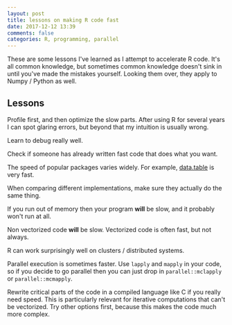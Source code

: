 ```yaml
---
layout: post
title: lessons on making R code fast
date: 2017-12-12 13:39
comments: false
categories: R, programming, parallel
---
```


These are some lessons I've learned as I attempt to accelerate R code.
It's all common knowledge, but sometimes common knowledge doesn't sink in
until you've made the mistakes yourself. Looking them over, they apply to
Numpy / Python as well.

## Lessons

Profile first, and then optimize the slow parts. After using R for several
years I can spot glaring errors, but beyond that my intuition is usually
wrong.

Learn to debug really well.

Check if someone has already written fast code that does what you want.

The speed of popular packages varies widely. For example,
[data.table](https://CRAN.R-project.org/package=data.table) is very fast.

When comparing different implementations, make sure they actually do the
same thing.

If you run out of memory then your program __will__ be slow, and it
probably won't run at all.

Non vectorized code __will__ be slow. Vectorized code is often fast, but
not always.

R can work surprisingly well on clusters / distributed systems.

Parallel execution is sometimes faster. Use `lapply` and `mapply` in your
code, so if you decide to go parallel then you can just drop in
`parallel::mclapply` or `parallel::mcmapply`.

Rewrite critical parts of the code in a compiled language like C if you
really need speed. This is particularly relevant for iterative computations
that can't be vectorized. Try other options first, because this makes the
code much more complex.
